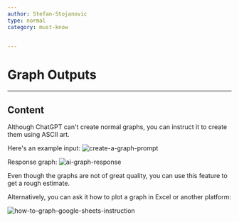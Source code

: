 ```yaml
---
author: Stefan-Stojanovic
type: normal
category: must-know
 

---
```


# Graph Outputs

---

## Content

Although ChatGPT can't create normal graphs, you can instruct it to create them using ASCII art.

Here's an example input:
![create-a-graph-prompt](https://img.enkipro.com/e3e5c9057594e7507b73ce99c99cd6ac.png)

Response graph:
![ai-graph-response](https://img.enkipro.com/cd34b77397f8aeced230437ed3764a19.png)

Even though the graphs are not of great quality, you can use this feature to get a rough estimate.

Alternatively, you can ask it how to plot a graph in Excel or another platform:

![how-to-graph-google-sheets-instruction](https://img.enkipro.com/b9370bbdddb3031be6bd0216b93c2912.png)